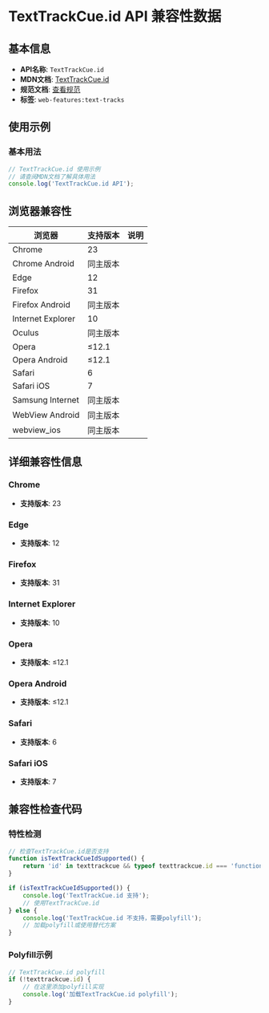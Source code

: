 # TextTrackCue.id API 兼容性数据

## 基本信息

- **API名称**: `TextTrackCue.id`
- **MDN文档**: [TextTrackCue.id](https://developer.mozilla.org/docs/Web/API/TextTrackCue/id)
- **规范文档**: [查看规范](https://html.spec.whatwg.org/multipage/media.html#dom-texttrackcue-id)
- **标签**: `web-features:text-tracks`

## 使用示例

### 基本用法

```javascript
// TextTrackCue.id 使用示例
// 请查阅MDN文档了解具体用法
console.log('TextTrackCue.id API');
```

## 浏览器兼容性

| 浏览器 | 支持版本 | 说明 |
|--------|----------|------|
| Chrome | 23 |  |
| Chrome Android | 同主版本 |  |
| Edge | 12 |  |
| Firefox | 31 |  |
| Firefox Android | 同主版本 |  |
| Internet Explorer | 10 |  |
| Oculus | 同主版本 |  |
| Opera | ≤12.1 |  |
| Opera Android | ≤12.1 |  |
| Safari | 6 |  |
| Safari iOS | 7 |  |
| Samsung Internet | 同主版本 |  |
| WebView Android | 同主版本 |  |
| webview_ios | 同主版本 |  |

## 详细兼容性信息

### Chrome

- **支持版本**: 23

### Edge

- **支持版本**: 12

### Firefox

- **支持版本**: 31

### Internet Explorer

- **支持版本**: 10

### Opera

- **支持版本**: ≤12.1

### Opera Android

- **支持版本**: ≤12.1

### Safari

- **支持版本**: 6

### Safari iOS

- **支持版本**: 7

## 兼容性检查代码

### 特性检测

```javascript
// 检查TextTrackCue.id是否支持
function isTextTrackCueIdSupported() {
    return 'id' in texttrackcue && typeof texttrackcue.id === 'function';
}

if (isTextTrackCueIdSupported()) {
    console.log('TextTrackCue.id 支持');
    // 使用TextTrackCue.id
} else {
    console.log('TextTrackCue.id 不支持，需要polyfill');
    // 加载polyfill或使用替代方案
}
```

### Polyfill示例

```javascript
// TextTrackCue.id polyfill
if (!texttrackcue.id) {
    // 在这里添加polyfill实现
    console.log('加载TextTrackCue.id polyfill');
}
```

